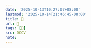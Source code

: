 ```yaml
---
date: '2025-10-13T10:27:07+08:00'
lastmod: '2025-10-14T21:46:45-08:00'
title: 􄋀
url: 􄋀
tags: [𢅋]
src: DCCV
note:
---
```

